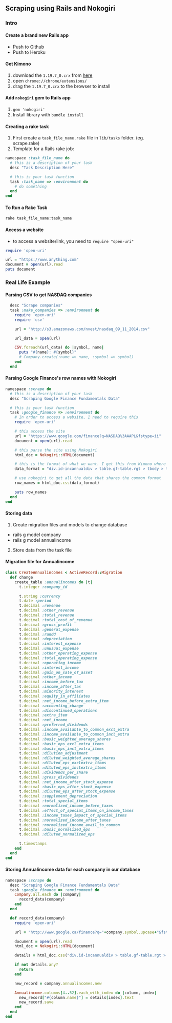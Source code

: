 ## Scraping using Rails and Nokogiri

### Intro

#### Create a brand new Rails app
- Push to Github
- Push to Heroku

#### Get Kimono
1. download the `1.19.7_0.crx` from [here](./1.19.7_0.crx)
1. open `chrome://chrome/extensions/`
1. drag the `1.19.7_0.crx` to the browser to install

#### Add `nokogiri` gem to Rails app
1. `gem 'nokogiri'`
2. Install library with `bundle install`

#### Creating a rake task
1. First create a `task_file_name.rake` file in `lib/tasks` folder. (eg. scrape.rake)
2. Template for a Rails rake job:

```ruby
namespace :task_file_name do
  # this is a description of your task
  desc "Task Description Here"

  # this is your task function
  task :task_name => :environment do
    # do something
  end
end
```

#### To Run a Rake Task

```terminal
rake task_file_name:task_name
```

#### Access a website
- to access a website/link, you need to `require "open-uri"`

```ruby
require 'open-uri'

url = "https://www.anything.com"
document = open(url).read
puts document
```

### Real Life Example
#### Parsing CSV to get NASDAQ companies

```ruby
  desc "Scrape companies"
  task :make_companies => :environment do
    require 'open-uri'
    require 'csv'

    url = "http://s3.amazonaws.com/nvest/nasdaq_09_11_2014.csv"

    url_data = open(url)

    CSV.foreach(url_data) do |symbol, name|
      puts "#{name}: #{symbol}"
      # Company.create(:name => name, :symbol => symbol)
    end
  end
```

#### Parsing Google Finance's row names with Nokogiri

```ruby
namespace :scrape do
  # this is a description of your task
  desc "Scraping Google Finance Fundamentals Data"

  # this is your task function
  task :google_finance => :environment do
    # In order to access a website, I need to require this
    require 'open-uri'

    # this access the site
    url = "https://www.google.com/finance?q=NASDAQ%3AAAPL&fstype=ii"
    document = open(url).read

    # this parse the site using Nokogiri
    html_doc = Nokogiri::HTML(document)

    # this is the format of what we want. I get this from Kimono where you have highlighted these items
    data_format = "div.id-incannualdiv > table.gf-table.rgt > tbody > tr > td.lft.lm"

    # use nokogiri to get all the data that shares the common format
    row_names = html_doc.css(data_format)

    puts row_names
  end
end
```

#### Storing data
1. Create migration files and models to change database
- rails g model company
- rails g model annualincome
2. Store data from the task file

#### Migration file for Annualincome

```ruby
class CreateAnnualincomes < ActiveRecord::Migration
  def change
    create_table :annualincomes do |t|
      t.integer :company_id

      t.string :currency
      t.date :period
      t.decimal :revenue
      t.decimal :other_revenue
      t.decimal :total_revenue
      t.decimal :total_cost_of_revenue
      t.decimal :gross_profit
      t.decimal :general_expense
      t.decimal :randd
      t.decimal :depreciation
      t.decimal :interest_expense
      t.decimal :unusual_expense
      t.decimal :other_operating_expense
      t.decimal :total_operating_expense
      t.decimal :operating_income
      t.decimal :interest_income
      t.decimal :gain_on_sale_of_asset
      t.decimal :other_income
      t.decimal :income_before_tax
      t.decimal :income_after_tax
      t.decimal :minority_interest
      t.decimal :equity_in_affiliates
      t.decimal :net_income_before_extra_item
      t.decimal :accounting_change
      t.decimal :discontinued_operations
      t.decimal :extra_item
      t.decimal :net_income
      t.decimal :preferred_dividends
      t.decimal :income_available_to_common_excl_extra
      t.decimal :income_available_to_common_incl_extra
      t.decimal :basic_weighted_average_shares
      t.decimal :basic_eps_excl_extra_items
      t.decimal :basic_eps_incl_extra_items
      t.decimal :dilution_adjustment
      t.decimal :diluted_weighted_average_shares
      t.decimal :diluted_eps_exclextra_items
      t.decimal :diluted_eps_inclextra_items
      t.decimal :dividends_per_share
      t.decimal :gross_dividends
      t.decimal :net_income_after_stock_expense
      t.decimal :basic_eps_after_stock_expense
      t.decimal :diluted_eps_after_stock_expense
      t.decimal :supplement_depreciation
      t.decimal :total_special_items
      t.decimal :normalized_income_before_taxes
      t.decimal :effect_of_special_items_on_income_taxes
      t.decimal :income_taxes_impact_of_special_items
      t.decimal :normalized_income_after_taxes
      t.decimal :normalized_income_avail_to_common
      t.decimal :basic_normalized_eps
      t.decimal :diluted_normalized_eps

      t.timestamps
    end
  end
end
```

#### Storing Annualincome data for each company in our database

```ruby
namespace :scrape do
  desc "Scraping Google Finance Fundamentals Data"
  task :google_finance => :environment do
    Company.all.each do |company|
      record_data(company)
    end
  end

  def record_data(company)
    require 'open-uri'

    url = "http://www.google.ca/finance?q="+company.symbol.upcase+"&fstype=ii"

    document = open(url).read
    html_doc = Nokogiri::HTML(document)

    details = html_doc.css("div.id-incannualdiv > table.gf-table.rgt > tbody > tr > td.r.rm")

    if not details.any?
      return
    end

    new_record = company.annualincomes.new

    Annualincome.columns[4..52].each_with_index do |column, index|
      new_record["#{column.name}"] = details[index].text
      new_record.save
    end
  end
end
```